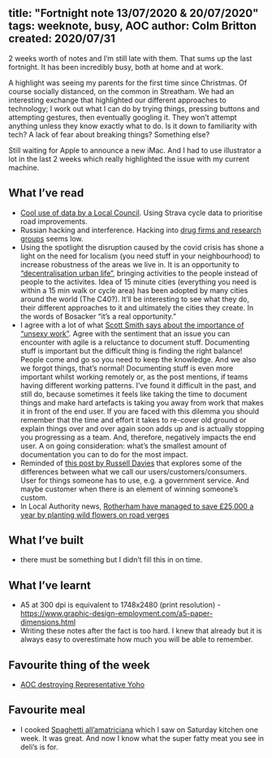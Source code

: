 title: "Fortnight note 13/07/2020 & 20/07/2020"
tags: weeknote, busy, AOC
author: Colm Britton
created: 2020/07/31
--------------------

2 weeks worth of notes and I’m still late with them. That sums up the last fortnight. It has been incredibly busy, both at home and at work.

A highlight was seeing my parents for the first time since Christmas. Of course socially distanced, on the common in Streatham. We had an interesting exchange that highlighted our different approaches to technology; I work out what I can do by trying things, pressing buttons and attempting gestures, then eventually googling it. They won’t attempt anything unless they know exactly what to do. Is it down to familiarity with tech? A lack of fear about breaking things? Something else?

Still waiting for Apple to announce a new iMac. And I had to use illustrator a lot in the last 2 weeks which really highlighted the issue with my current machine.

## What I’ve read
* [Cool use of data by a Local Council](https://road.cc/content/news/devon-will-use-strava-prioritise-repairs-275345). Using Strava cycle data to prioritise road improvements.
* Russian hacking and interference. Hacking into [drug firms and research groups](https://www.theguardian.com/world/2020/jul/16/russian-state-sponsored-hackers-target-covid-19-vaccine-researchers) seems low. 
* Using the spotlight the disruption caused by the covid crisis has shone a light on the need for localism (you need stuff in your neighbourhood) to increase robustness of the areas we live in. It is an opportunity to [“decentralisation urban life”](https://www.bloomberg.com/news/articles/2020-07-15/mayors-tout-the-15-minute-city-as-covid-recovery), bringing activities to the people instead of people to the activites. Idea of 15 minute cities (everything you need is within a 15 min walk or cycle area) has been adopted by many cities around the world (The C40?). It’ll be interesting to see what they do, their different approaches to it and ultimately the cities they create. In the words of Bosacker “it’s a real opportunity.”
* I agree with a lot of what [Scott Smith says about the importance of “unsexy work”](https://scottsmith93.github.io/blog/2020/07/23/unsexy-design-work). Agree with the sentiment that an issue you can encounter with agile is a reluctance to document stuff.  Documenting stuff is important but the difficult thing is finding the right balance! People come and go so you need to keep the knowledge. And we also we forgot things, that’s normal! Documenting stuff is even more important whilst working remotely or, as the post mentions, if teams having different working patterns. I’ve found it difficult in the past, and still do, because sometimes it feels like taking the time to document things and make hard artefacts is taking you away from work that makes it in front of the end user. If you are faced with this dilemma you should remember that the time and effort it takes to re-cover old ground or explain things over and over again soon adds up and is actually stopping you progressing as a team. And, therefore, negatively impacts the end user. A on going consideration: what’s the smallest amount of documentation you can to do for the most impact.
* Reminded of [this post by Russell Davies](https://russelldavies.typepad.com/planning/2014/06/consumers-users-people-mammals.html) that explores some of the differences between what we call our users/customers/consumers. User for things someone has to use, e.g. a government service. And maybe customer when there is an element of winning someone’s custom.
* In Local Authority news, [Rotherham have managed to save £25,000 a year by planting wild flowers on road verges](https://twitter.com/JonJackBee/status/1286005612153905153)


## What I’ve built
* there must be something but I didn’t fill this in on time.

## What I’ve learnt
* A5 at 300 dpi is equivalent to 1748x2480 (print resolution) - <https://www.graphic-design-employment.com/a5-paper-dimensions.html>
* Writing these notes after the fact is too hard. I knew that already but it is always easy to overestimate how much you will be able to remember.

## Favourite thing of the week
* [AOC destroying Representative Yoho](https://twitter.com/BBCJonSopel/status/1286353798382915584)

## Favourite meal
* I cooked [Spaghetti all’amatriciana](https://www.bbc.co.uk/food/recipes/spaghetti_allamatriciana_52668) which I saw on Saturday kitchen one week. It was great. And now I know what the super fatty meat you see in deli’s is for. 

